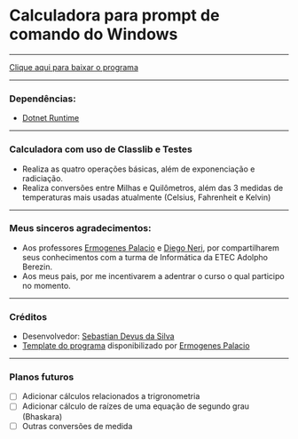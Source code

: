 # Calculadora para prompt de comando do Windows

---

[Clique aqui para baixar o programa](https://github.com/SebastianDevus/Calculadora/blob/main/dist/Calculadora.zip)

---

### Dependências: 
- [Dotnet Runtime](https://dotnet.microsoft.com/en-us/download/dotnet/6.0/runtime)

---

### Calculadora com uso de Classlib e Testes 
- Realiza as quatro operações básicas, além de exponenciação e radiciação.
- Realiza conversões entre Milhas e Quilômetros, além das 3 medidas de temperaturas mais usadas atualmente (Celsius, Fahrenheit e Kelvin)

---

### Meus sinceros agradecimentos: 
- Aos professores [Ermogenes Palacio](https://github.com/ermogenes) e [Diego Neri](https://github.com/diegoneri), por compartilharem seus conhecimentos com 	a turma de Informática da ETEC Adolpho Berezin. 
- Aos meus pais, por me incentivarem a adentrar o curso o qual participo no momento.

---

### Créditos 
- Desenvolvedor: [Sebastian Devus da Silva](https://github.com/SebastianDevus)
- [Template do programa](https://github.com/ermogenes/calculadora-2022-final) disponibilizado por [Ermogenes Palacio](https://github.com/ermogenes)

---

### Planos futuros
- [ ] Adicionar cálculos relacionados a trigronometria
- [ ] Adicionar cálculo de raízes de uma equação de segundo grau (Bhaskara)
- [ ] Outras conversões de medida
